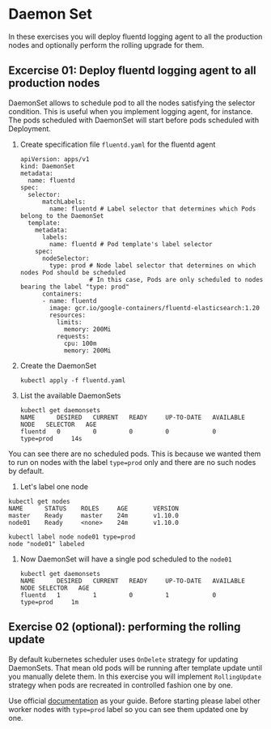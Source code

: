 # Daemon Set

In these exercises you will deploy fluentd logging agent to all the production nodes and optionally perform the rolling upgrade for them.

## Excercise 01: Deploy fluentd logging agent to all production nodes

DaemonSet allows to schedule pod to all the nodes satisfying the selector condition. This is useful when you implement logging agent, for instance. The pods scheduled with DaemonSet will start before pods scheduled with Deployment.

1. Create specification file `fluentd.yaml` for the fluentd agent

    ```
    apiVersion: apps/v1
    kind: DaemonSet
    metadata:
      name: fluentd
    spec:
      selector:
          matchLabels:
            name: fluentd # Label selector that determines which Pods belong to the DaemonSet
      template:
        metadata:
          labels:
            name: fluentd # Pod template's label selector
        spec:
          nodeSelector:
            type: prod # Node label selector that determines on which nodes Pod should be scheduled
                       # In this case, Pods are only scheduled to nodes bearing the label "type: prod"
          containers:
          - name: fluentd
            image: gcr.io/google-containers/fluentd-elasticsearch:1.20
            resources:
              limits:
                memory: 200Mi
              requests:
                cpu: 100m
                memory: 200Mi
    ```

1. Create the DaemonSet

    ```
    kubectl apply -f fluentd.yaml
    ```

1. List the available DaemonSets

    ```
    kubectl get daemonsets
    NAME      DESIRED   CURRENT   READY     UP-TO-DATE   AVAILABLE   NODE   SELECTOR   AGE
    fluentd   0         0         0         0            0           type=prod     14s
    ```
You can see there are no scheduled pods. This is because we wanted them to run on nodes with the label `type=prod` only and there are no such nodes by default.

1. Let's label one node

```
kubectl get nodes
NAME      STATUS    ROLES     AGE       VERSION
master    Ready     master    24m       v1.10.0
node01    Ready     <none>    24m       v1.10.0

kubectl label node node01 type=prod
node "node01" labeled
```

1. Now DaemonSet will have a single pod scheduled to the `node01`

    ```
    kubectl get daemonsets
    NAME      DESIRED   CURRENT   READY     UP-TO-DATE   AVAILABLE   NODE SELECTOR   AGE
    fluentd   1         1         0         1            0           type=prod     1m
    ```

## Exercise 02 (optional): performing the rolling update

By default kubernetes scheduler uses `OnDelete` strategy for updating DaemonSets. That mean old pods will be running after template update until you manually delete them. In this exercise you will implement `RollingUpdate` strategy when pods are recreated in controlled fashion one by one.

Use official [documentation](https://kubernetes.io/docs/tasks/manage-daemon/update-daemon-set/) as your guide. Before starting please label other worker nodes with `type=prod` label so you can see them updated one by one.
